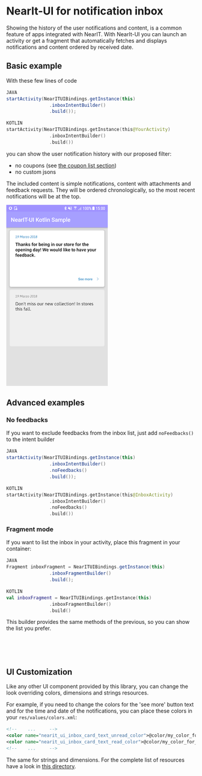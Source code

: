 # NearIt-UI for notification inbox

Showing the history of the user notifications and content, is a common feature of apps integrated with NearIT.
With NearIt-UI you can launch an activity or get a fragment that automatically fetches and displays notifications and content ordered by received date.

## Basic example
With these few lines of code

```java
JAVA
startActivity(NearITUIBindings.getInstance(this)
                .inboxIntentBuilder()
                .build());
```

```kotlin
KOTLIN
startActivity(NearITUIBindings.getInstance(this@YourActivity)
                .inboxIntentBuilder()
                .build())
```

you can show the user notification history with our proposed filter:
- no coupons (see [the coupon list section](COUPON_LIST.md))
- no custom jsons

The included content is simple notifications, content with attachments and feedback requests. They will be ordered chronologically, so the most recent notifications will be at the top.

![inbox list](inbox_list.png)

## Advanced examples

### No feedbacks

If you want to exclude feedbacks from the inbox list, just add `noFeedbacks()` to the intent builder

```java
JAVA
startActivity(NearITUIBindings.getInstance(this)
                .inboxIntentBuilder()
                .noFeedbacks()
                .build());
```

```kotlin
KOTLIN
startActivity(NearITUIBindings.getInstance(this@InboxActivity)
                .inboxIntentBuilder()
                .noFeedbacks()
                .build())
```

### Fragment mode

If you want to list the inbox in your activity, place this fragment in your container:

```java
JAVA
Fragment inboxFragment = NearITUIBindings.getInstance(this)
                .inboxFragmentBuilder()
                .build();
```

```kotlin
KOTLIN
val inboxFragment = NearITUIBindings.getInstance(this)
                .inboxFragmentBuilder()
                .build()
```

This builder provides the same methods of the previous, so you can show the list you prefer.

<br>
<br>
<br>

## UI Customization
Like any other UI component provided by this library, you can change the look overriding colors, dimensions and strings resources.

For example, if you need to change the colors for the 'see more' button text and for the time and date of the notifications, you can place these colors in your `res/values/colors.xml`:
```xml
<!--    ...     -->
<color name="nearit_ui_inbox_card_text_unread_color">@color/my_color_for_unread</color>
<color name="nearit_ui_inbox_card_text_read_color">@color/my_color_for_read</color>
<!--    ...     -->
```

The same for strings and dimensions. For the complete list of resources have a look in [this directory](../nearit-ui/src/main/res/values).